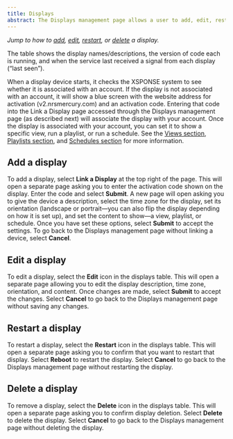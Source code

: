 ```yaml
---
title: Displays
abstract: The Displays management page allows a user to add, edit, restart, or delete an XSPONSE Digital Display device from the service. Selecting the Displays link and then the Devices link in the navigation pane will take you to the Displays management page. 
---
```

*Jump to how to [add](displays-management.md#add-a-display), [edit](displays-management.md#edit-a-display), [restart](displays-management.md#restart-a-display), or [delete](displays-management.md#delete-a-display) a display.*

The table shows the display names/descriptions, the version of code each is running, and when the service last received a signal from each display (“last seen”). 

When a display device starts, it checks the XSPONSE system to see whether it is associated with an account. If the display is not associated with an account, it will show a blue screen with the website address for activation (v2.nrsmercury.com) and an activation code. Entering that code into the Link a Display page accessed through the Displays management page (as described next) will associate the display with your account. Once the display is associated with your account, you can set it to show a specific view, run a playlist, or run a schedule. See the [Views section](views-management.md), [Playlists section](playlists-management.md), and [Schedules section](schedules-management.md) for more information.

## Add a display
To add a display, select **Link a Display** at the top right of the page. This will open a separate page asking you to enter the activation code shown on the display. Enter the code and select **Submit**. A new page will open asking you to give the device a description, select the time zone for the display, set its orientation (landscape or portrait—you can also flip the display depending on how it is set up), and set the content to show—a view, playlist, or schedule. Once you have set these options, select **Submit** to accept the settings. To go back to the Displays management page without linking a device, select **Cancel**.
 
## Edit a display
To edit a display, select the **Edit** icon in the displays table. This will open a separate page allowing you to edit the display description, time zone, orientation, and content. Once changes are made, select **Submit** to accept the changes. Select **Cancel** to go back to the Displays management page without saving any changes.

## Restart a display
To restart a display, select the **Restart** icon in the displays table. This will open a separate page asking you to confirm that you want to restart that display. Select **Reboot** to restart the display. Select **Cancel** to go back to the Displays management page without restarting the display.

## Delete a display
To remove a display, select the **Delete** icon in the displays table. This will open a separate page asking you to confirm display deletion. Select **Delete** to delete the display. Select **Cancel** to go back to the Displays management page without deleting the display.
